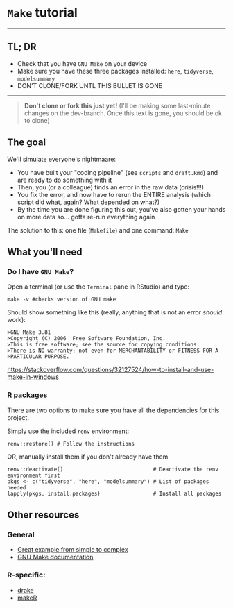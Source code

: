 # `Make` tutorial

-------------

## TL; DR

- Check that you have `GNU Make` on your device
- Make sure you have these three packages installed: `here`, `tidyverse`, `modelsummary`
- DON'T CLONE/FORK UNTL THIS BULLET IS GONE

-------------

> **Don't clone or fork this just yet!** (I'll be making some last-minute changes on the dev-branch. Once this text is gone, you should be ok to clone)

## The goal

We'll simulate everyone's nightmaare:

- You have built your "coding pipeline" (see `scripts` and `draft.Rmd`) and are ready to do something with it
- Then, you (or a colleague) finds an error in the raw data (crisis!!!)
- You fix the error, and now have to rerun the ENTIRE analysis (which script did what, again? What depended on what?)
- By the time you are done figuring this out, you've also gotten your hands on more data so... gotta re-run everything again

The solution to this: one file (`Makefile`) and one command: `Make`

## What you'll need

### Do I have `GNU Make`?

Open a terminal (or use the `Terminal` pane in RStudio) and type:

```
make -v #checks version of GNU make
```

Should show something like this (really, anything that is not an error _should_ work):

```
>GNU Make 3.81
>Copyright (C) 2006  Free Software Foundation, Inc.
>This is free software; see the source for copying conditions.
>There is NO warranty; not even for MERCHANTABILITY or FITNESS FOR A
>PARTICULAR PURPOSE.
```

https://stackoverflow.com/questions/32127524/how-to-install-and-use-make-in-windows

### R packages

There are two options to make sure you have all the dependencies for this project.

Simply use the included `renv` environment:

```
renv::restore() # Follow the instructions
```

OR, manually install them if you don't already have them

```
renv::deactivate()                             # Deactivate the renv environment first
pkgs <- c("tidyverse", "here", "modelsummary") # List of packages needed
lapply(pkgs, install.packages)                 # Install all packages
```

## Other resources

### General

- [Great example from simple to complex](https://kbroman.org/minimal_make/)
- [GNU Make documentation](https://www.gnu.org/software/make/)

### R-specific:

- [drake](https://github.com/ropensci/drake)
- [makeR]()